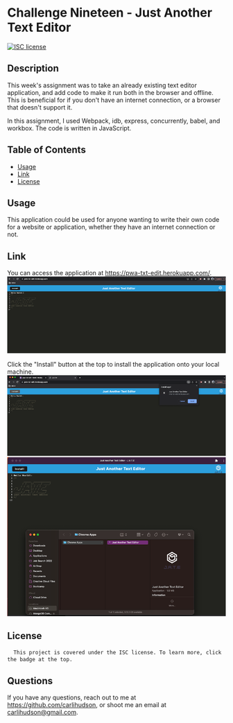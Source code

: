 #  Challenge Nineteen - Just Another Text Editor 

  [![ISC license](https://img.shields.io/badge/License-ISC-blue.svg)](https://choosealicense.com/licenses/isc//)
        
  ## Description
   This week's assignment was to take an already existing text editor application, and add code to make it run both in the browser and offline. This is beneficial for if you don't have an internet connection, or a browser that doesn't support it. 
   
   In this assignment, I used Webpack, idb, express, concurrently, babel, and workbox. The code is written in JavaScript.
  
  ## Table of Contents
  - [Usage](#usage)
  - [Link](#link)
  - [License](#license)
  
  ## Usage
  This application could be used for anyone wanting to write their own code for a website or application, whether they have an internet connection or not.

  ## Link
  You can access the application at https://pwa-txt-edit.herokuapp.com/. <br>
  ![Alt text](./client/src/images/homepage.png)
  
  Click the "Install" button at the top to install the application onto your local machine. 
  ![Alt text](./client/src/images/install.png)
  ![Alt text](./client/src/images/offline.png)
  
  ## License
      This project is covered under the ISC license. To learn more, click the badge at the top.

  ## Questions
  If you have any questions, reach out to me at https://github.com/carlihudson, or shoot me an email at carlihudson@gmail.com.
   